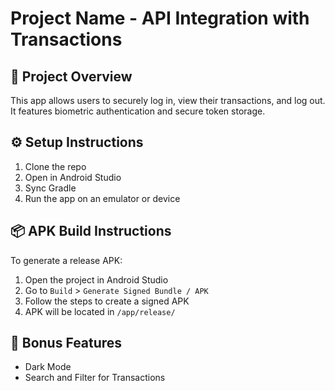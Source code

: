 # Project Name - API Integration with Transactions

## 🚀 Project Overview
This app allows users to securely log in, view their transactions, and log out. It features biometric authentication and secure token storage.

## ⚙️ Setup Instructions
1. Clone the repo
2. Open in Android Studio
3. Sync Gradle
4. Run the app on an emulator or device

## 📦 APK Build Instructions
To generate a release APK:
1. Open the project in Android Studio
2. Go to `Build` > `Generate Signed Bundle / APK`
3. Follow the steps to create a signed APK
4. APK will be located in `/app/release/`

## 🌟 Bonus Features
- Dark Mode
- Search and Filter for Transactions
